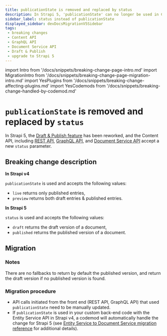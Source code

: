 ```yaml
---
title: publicationState is removed and replaced by status
description: In Strapi 5, 'publicationState' can no longer be used in Content API calls. The new status parameter can be used and accepts 2 different values, draft and published.
sidebar_label: status instead of publicationState
displayed_sidebar: devDocsMigrationV5Sidebar
tags:
 - breaking changes
 - Content API
 - GraphQL API
 - Document Service API
 - Draft & Publish
 - upgrade to Strapi 5
---
```


import Intro from '/docs/snippets/breaking-change-page-intro.md'
import MigrationIntro from '/docs/snippets/breaking-change-page-migration-intro.md'
import YesPlugins from '/docs/snippets/breaking-change-affecting-plugins.md'
import YesCodemods from '/docs/snippets/breaking-change-handled-by-codemod.md'


# `publicationState` is removed and replaced by `status`

In Strapi 5, the [Draft & Publish feature](/user-docs/content-manager/saving-and-publishing-content) has been reworked, and the Content API, including [REST API](/dev-docs/api/rest/filters-locale-publication#status), [GraphQL API](/dev-docs/api/graphql), and [Document Service API](/dev-docs/api/document-service) accept a new `status` parameter.

<Intro />

<YesPlugins />
<YesCodemods />

## Breaking change description

<SideBySideContainer>

<SideBySideColumn>

**In Strapi v4**

`publicationState` is used and accepts the following values:

- `live` returns only published entries,
- `preview` returns both draft entries & published entries.

</SideBySideColumn>

<SideBySideColumn>

**In Strapi 5**

`status` is used and accepts the following values:

- `draft` returns the draft version of a document,
- `published` returns the published version of a document.

</SideBySideColumn>

</SideBySideContainer>

## Migration

<MigrationIntro />

### Notes

There are no fallbacks to return by default the published version, and return the draft version if no published version is found.

### Migration procedure

* API calls initiated from the front end (REST API, GraphQL API) that used `publicationState` need to be manually updated.
* If `publicationState` is used in your custom back-end code with the Entity Service API in Strapi v4, a codemod will automatically handle the change for Strapi 5 (see [Entity Service to Document Service migration reference](/dev-docs/migration/v4-to-v5/guides/from-entity-service-to-document-service) for additional details).
